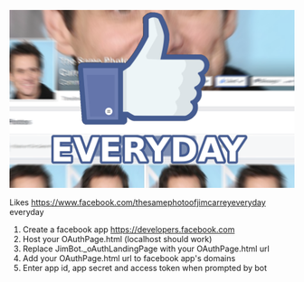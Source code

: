 ![Promo](https://raw.githubusercontent.com/sleepyparadox/JimCarrey/master/Img/promo.png)

Likes https://www.facebook.com/thesamephotoofjimcarreyeveryday everyday

1. Create a facebook app https://developers.facebook.com
2. Host your OAuthPage.html (localhost should work)
3. Replace JimBot._oAuthLandingPage with your OAuthPage.html url
4. Add your OAuthPage.html url to facebook app's domains
5. Enter app id, app secret and access token when prompted by bot


<meta property="og:title"              content="Like the same photo of Jim Carrey everyday bot" />
<meta property="og:description"        content="It's a bot likes the same photo of Jim Carrey everyday bot" />
<meta property="og:image"              content="https://raw.githubusercontent.com/sleepyparadox/JimCarrey/master/Img/promo.png" />